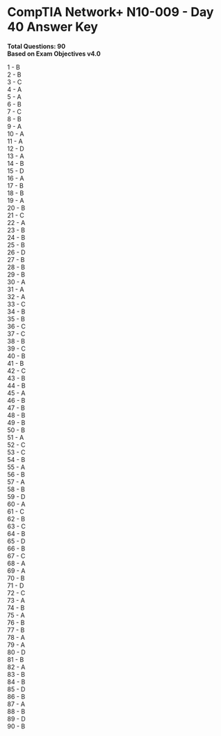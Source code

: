 # CompTIA Network+ N10-009 - Day 40 Answer Key

**Total Questions: 90**  
**Based on Exam Objectives v4.0**

1 - B  
2 - B  
3 - C  
4 - A  
5 - A  
6 - B  
7 - C  
8 - B  
9 - A  
10 - A  
11 - A  
12 - D  
13 - A  
14 - B  
15 - D  
16 - A  
17 - B  
18 - B  
19 - A  
20 - B  
21 - C  
22 - A  
23 - B  
24 - B  
25 - B  
26 - D  
27 - B  
28 - B  
29 - B  
30 - A  
31 - A  
32 - A  
33 - C  
34 - B  
35 - B  
36 - C  
37 - C  
38 - B  
39 - C  
40 - B  
41 - B  
42 - C  
43 - B  
44 - B  
45 - A  
46 - B  
47 - B  
48 - B  
49 - B  
50 - B  
51 - A  
52 - C  
53 - C  
54 - B  
55 - A  
56 - B  
57 - A  
58 - B  
59 - D  
60 - A  
61 - C  
62 - B  
63 - C  
64 - B  
65 - D  
66 - B  
67 - C  
68 - A  
69 - A  
70 - B  
71 - D  
72 - C  
73 - A  
74 - B  
75 - A  
76 - B  
77 - B  
78 - A  
79 - A  
80 - D  
81 - B  
82 - A  
83 - B  
84 - B  
85 - D  
86 - B  
87 - A  
88 - B  
89 - D  
90 - B